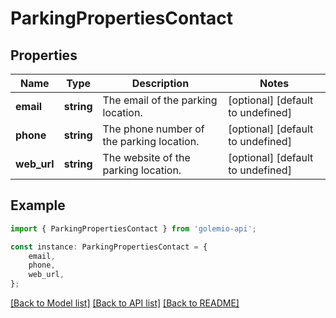 # ParkingPropertiesContact


## Properties

Name | Type | Description | Notes
------------ | ------------- | ------------- | -------------
**email** | **string** | The email of the parking location. | [optional] [default to undefined]
**phone** | **string** | The phone number of the parking location. | [optional] [default to undefined]
**web_url** | **string** | The website of the parking location. | [optional] [default to undefined]

## Example

```typescript
import { ParkingPropertiesContact } from 'golemio-api';

const instance: ParkingPropertiesContact = {
    email,
    phone,
    web_url,
};
```

[[Back to Model list]](../README.md#documentation-for-models) [[Back to API list]](../README.md#documentation-for-api-endpoints) [[Back to README]](../README.md)
